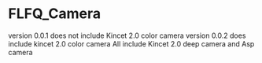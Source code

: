 # FLFQ_Camera
version 0.0.1 does not include Kincet 2.0 color camera
version 0.0.2 does include kincet 2.0 color camera
All include Kincet 2.0 deep camera and Asp camera
